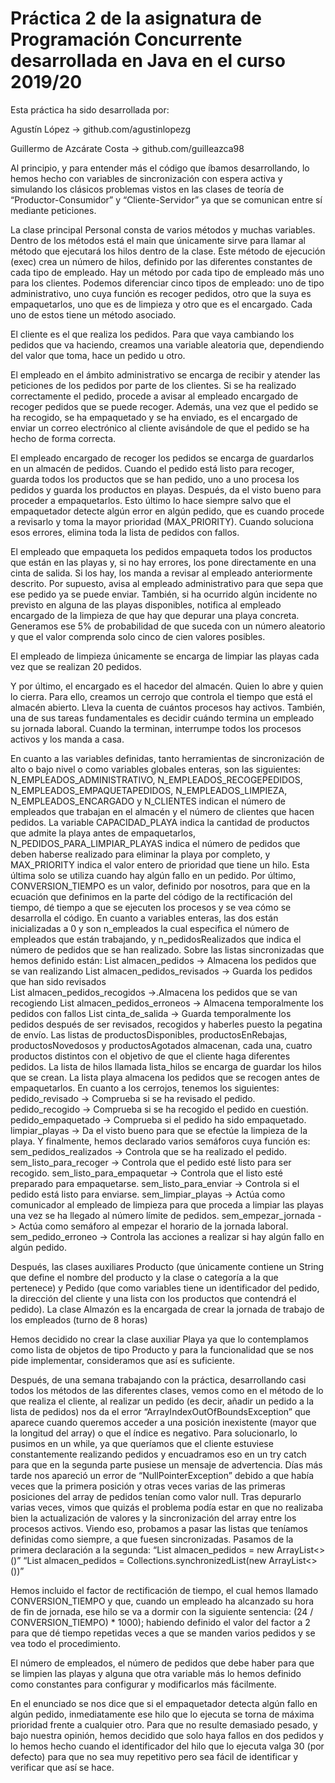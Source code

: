 # Práctica 2 de la asignatura de Programación Concurrente desarrollada en Java en el curso 2019/20

Esta práctica ha sido desarrollada por:

Agustín López -> github.com/agustinlopezg

Guillermo de Azcárate Costa -> github.com/guilleazca98

Al principio, y para entender más el código que íbamos desarrollando, lo hemos hecho con variables de sincronización con espera activa y simulando los clásicos problemas vistos en las clases de teoría de “Productor-Consumidor” y “Cliente-Servidor” ya que se comunican entre sí mediante peticiones. 

La clase principal Personal consta de varios métodos y muchas variables.
Dentro de los métodos está el main que únicamente sirve para llamar al método que ejecutará los hilos dentro de la clase. Este método de ejecución (exec) crea un número de hilos, definido por las diferentes constantes de cada tipo de empleado. Hay un método por cada tipo de empleado más uno para los clientes. Podemos diferenciar cinco tipos de empleado: uno de tipo administrativo, uno cuya función es recoger pedidos, otro que la suya es empaquetarlos, uno que es de limpieza y otro que es el encargado. Cada uno de estos tiene un método asociado. 

El cliente es el que realiza los pedidos. Para que vaya cambiando los pedidos que va haciendo, creamos una variable aleatoria que, dependiendo del valor que toma, hace un pedido u otro.

El empleado en el ámbito administrativo  se encarga de recibir y atender las peticiones de los pedidos por parte de los clientes. Si se ha realizado correctamente el pedido, procede a avisar al empleado encargado de recoger pedidos que se puede recoger. Además, una vez que el pedido se ha recogido, se ha empaquetado y se ha enviado, es el encargado de enviar un correo electrónico al cliente avisándole de que el pedido se ha hecho de forma correcta. 

El empleado encargado de recoger los pedidos se encarga de guardarlos en un almacén de pedidos. Cuando el pedido está listo para recoger, guarda todos los productos que se han pedido, uno a uno procesa los pedidos y guarda los productos en playas. Después, da el visto bueno para proceder a empaquetarlos. Esto último lo hace siempre salvo que el empaquetador detecte algún error en algún pedido, que es cuando procede a revisarlo y toma la mayor prioridad (MAX_PRIORITY). Cuando soluciona esos errores, elimina toda la lista de pedidos con fallos.

El empleado que empaqueta los pedidos empaqueta todos los productos que están en las playas y, si no hay errores, los pone directamente en una cinta de salida. Si los hay, los manda a revisar al empleado anteriormente descrito. Por supuesto, avisa al empleado administrativo para que sepa que ese pedido ya se puede enviar. 
También, si ha ocurrido algún incidente no previsto en alguna de las playas disponibles, notifica al empleado encargado de la limpieza de que hay que depurar una playa concreta. Generamos ese 5% de probabilidad de que suceda con un número aleatorio y que el valor comprenda solo cinco de cien valores posibles. 


El empleado de limpieza únicamente se encarga de limpiar las playas cada vez que se realizan 20 pedidos.

Y por último, el encargado es el hacedor del almacén. Quien lo abre y quien lo cierra. Para ello, creamos un cerrojo que controla el tiempo que está el almacén abierto. Lleva la cuenta de cuántos procesos hay activos. También, una de sus tareas fundamentales es decidir cuándo termina un empleado su jornada laboral. Cuando la terminan, interrumpe todos los procesos activos y los manda a casa. 

En cuanto a las variables definidas, tanto herramientas de sincronización de alto o bajo nivel o como variables globales enteras, son las siguientes:
N_EMPLEADOS_ADMINISTRATIVO, N_EMPLEADOS_RECOGEPEDIDOS, N_EMPLEADOS_EMPAQUETAPEDIDOS, N_EMPLEADOS_LIMPIEZA, N_EMPLEADOS_ENCARGADO y N_CLIENTES indican el número de empleados que trabajan en el almacén y el número de clientes que hacen pedidos.
La variable CAPACIDAD_PLAYA indica la cantidad de productos que admite la playa antes de empaquetarlos, N_PEDIDOS_PARA_LIMPIAR_PLAYAS indica el número de pedidos que deben haberse realizado para eliminar la playa por completo, y MAX_PRIORITY indica el valor entero de prioridad que tiene un hilo. Esta última solo se utiliza cuando hay algún fallo en un pedido. Por último, CONVERSION_TIEMPO es un valor, definido por nosotros, para que en la ecuación que definimos en la parte del código de la rectificación del tiempo, dé tiempo a que se ejecuten los procesos y se vea cómo se desarrolla el código. 
En cuanto a variables enteras, las dos están inicializadas a 0 y son n_empleados la cual especifica el número de empleados que están trabajando, y n_pedidosRealizados que indica el número de pedidos que se han realizado.
Sobre las listas sincronizadas que hemos definido están:
List<Pedido> almacen_pedidos -> Almacena los pedidos que se van realizando
List<Pedido> almacen_pedidos_revisados -> Guarda los pedidos que han sido revisados         
List<Pedido> almacen_pedidos_recogidos ->.Almacena los pedidos que se van recogiendo
List<Pedido> almacen_pedidos_erroneos -> Almacena temporalmente los pedidos con fallos
List<Pedido> cinta_de_salida -> Guarda temporalmente los pedidos después de  ser revisados, recogidos y haberles puesto la pegatina de envío.
Las listas de productosDisponibles, productosEnRebajas, productosNovedosos y productosAgotados almacenan, cada una, cuatro productos distintos con el objetivo de que el cliente haga diferentes pedidos. 
La lista de hilos llamada lista_hilos se encarga de guardar los hilos que se crean.
La lista playa almacena los pedidos que se recogen antes de empaquetarlos.
En cuanto a los cerrojos, tenemos los siguientes:
pedido_revisado -> Comprueba si se ha revisado el pedido.
pedido_recogido -> Comprueba si se ha recogido el pedido en cuestión.
pedido_empaquetado -> Comprueba si el pedido ha sido empaquetado.
limpiar_playas -> Da el visto bueno para que se efectúe la limpieza de la playa.
Y finalmente, hemos declarado varios semáforos cuya función es:
sem_pedidos_realizados -> Controla que se ha realizado el pedido.
sem_listo_para_recoger -> Controla que el pedido esté listo para ser recogido.
sem_listo_para_empaquetar -> Controla que el listo esté preparado para empaquetarse.
sem_listo_para_enviar -> Controla si el pedido está listo para enviarse.
sem_limpiar_playas -> Actúa como comunicador al empleado de limpieza para que proceda a limpiar las playas una vez se ha llegado al número límite de pedidos.
sem_empezar_jornada -> Actúa como semáforo al empezar el horario de la jornada laboral.
sem_pedido_erroneo -> Controla las acciones a realizar si hay algún fallo en algún pedido.

Después, las clases auxiliares Producto (que únicamente contiene un String que define el nombre del producto y la clase o categoría a la que pertenece) y Pedido (que como variables tiene un identificador del pedido, la dirección del cliente y una lista con los productos que contendrá el pedido).
La clase Almazón es la encargada de crear la jornada de trabajo de los empleados (turno de 8 horas)

Hemos decidido no crear la clase auxiliar Playa ya que lo contemplamos como lista de objetos de tipo Producto y para la funcionalidad que se nos pide implementar, consideramos que así es suficiente. 

Después, de una semana trabajando con la práctica, desarrollando casi todos los métodos de las diferentes clases, vemos como en el método de lo que realiza el cliente, al realizar un pedido (es decir, añadir un pedido a la lista de pedidos) nos da el error “ArrayIndexOutOfBoundsException” que aparece cuando queremos acceder a una posición inexistente (mayor que la longitud del array) o que el índice es negativo. Para solucionarlo, lo pusimos en un while, ya que queríamos que el cliente estuviese constantemente realizando pedidos y encuadramos eso en un try catch para que en la segunda parte pusiese un mensaje de advertencia. 
Días más tarde nos apareció un error de “NullPointerException” debido a que había veces que la primera posición y otras veces varias de las primeras posiciones del array de pedidos tenían como valor null. Tras depurarlo varias veces, vimos que quizás el problema podía estar en que no realizaba bien la actualización de valores y la sincronización del array entre los procesos activos. Viendo eso, probamos a pasar las listas que teníamos definidas como siempre, a que fuesen sincronizadas. Pasamos de la primera declaración a la segunda:
“List <Pedido> almacen_pedidos = new ArrayList<>()” 
“List <Pedido> almacen_pedidos = Collections.synchronizedList(new ArrayList<>())”

Hemos incluido el factor de rectificación de tiempo, el cual hemos llamado CONVERSION_TIEMPO y que, cuando un empleado ha alcanzado su hora de fin de jornada, ese hilo se va a dormir con la siguiente sentencia:
(24 / CONVERSION_TIEMPO) * 1000);
habiendo definido el valor del factor a 2 para que dé tiempo repetidas veces a que se manden varios pedidos y se vea todo el procedimiento. 

El número de empleados, el número de pedidos que debe haber para que se limpien las playas y alguna que otra variable más lo hemos definido como constantes para configurar y modificarlos más fácilmente. 

En el enunciado se nos dice que si el empaquetador detecta algún fallo en algún pedido, inmediatamente ese hilo que lo ejecuta se torna de máxima prioridad frente a cualquier otro. Para que no resulte demasiado pesado, y bajo nuestra opinión, hemos decidido que solo haya fallos en dos pedidos y lo hemos hecho cuando el identificador del hilo que lo ejecuta valga 30 (por defecto) para que no sea muy repetitivo pero sea fácil de identificar y verificar que así se hace. 

